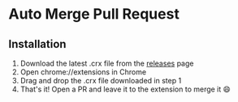 # Auto Merge Pull Request

## Installation
1. Download the latest .crx file from the [releases](https://github.com/drishit96/auto-merge-pull-request/releases) page
2. Open chrome://extensions in Chrome
3. Drag and drop the .crx file downloaded in step 1
4. That's it! Open a PR and leave it to the extension to merge it :smile: 